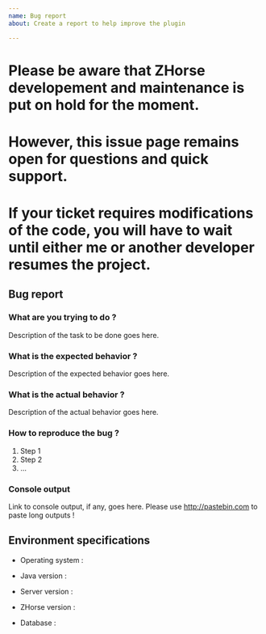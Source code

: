 ```yaml
---
name: Bug report
about: Create a report to help improve the plugin

---
```


# Please be aware that ZHorse developement and maintenance is put on hold for the moment.
# However, this issue page remains open for questions and quick support.
# If your ticket requires modifications of the code, you will have to wait until either me or another developer resumes the project.


## Bug report

### What are you trying to do ?

Description of the task to be done goes here.

### What is the expected behavior ?

Description of the expected behavior goes here.

### What is the actual behavior ?

Description of the actual behavior goes here.

### How to reproduce the bug ?

1. Step 1
2. Step 2
3. ...

### Console output <!-- Find it in the /logs folder -->

Link to console output, if any, goes here. Please use http://pastebin.com to paste long outputs !


## Environment specifications

<!-- The OS of your server : Linux / Windows / Raspberry Pi.. -->
- Operating system :

<!-- The major version of Java : 8 / 9 / 10 -->
- Java version :

<!-- The exact version of your server returned by the command /version -->
- Server version :

<!-- The exact version of ZHorse returned by the command /zh -->
- ZHorse version :

<!-- The type of ZHorse's database : SQLite (default, uses ZHorse.db file) / MySQL -->
- Database :